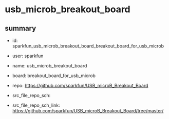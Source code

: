 # usb_microb_breakout_board
 
## summary 
* id: sparkfun_usb_microb_breakout_board_breakout_board_for_usb_microb
* user: sparkfun
* name: usb_microb_breakout_board
* board: breakout_board_for_usb_microb
* repo: https://github.com/sparkfun/USB_microB_Breakout_Board



* src_file_repo_sch: 
* src_file_repo_sch_link: https://github.com/sparkfun/USB_microB_Breakout_Board/tree/master/




